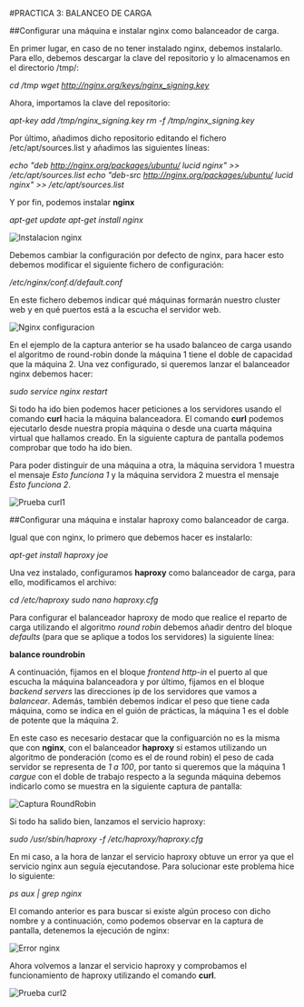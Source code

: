 #PRACTICA 3: BALANCEO DE CARGA

##Configurar una máquina e instalar nginx como balanceador de carga.

En primer lugar, en caso de no tener instalado nginx, debemos instalarlo. Para ello,
debemos descargar la clave del repositorio y lo almacenamos en el directorio /tmp/:

*cd /tmp*
*wget http://nginx.org/keys/nginx_signing.key*

Ahora, importamos la clave del repositorio:

*apt-key add /tmp/nginx_signing.key*
*rm -f /tmp/nginx_signing.key*

Por último, añadimos dicho repositorio editando el fichero /etc/apt/sources.list y añadimos las 
siguientes líneas:

*echo "deb http://nginx.org/packages/ubuntu/ lucid nginx" >> /etc/apt/sources.list*
*echo "deb-src http://nginx.org/packages/ubuntu/ lucid nginx" >> /etc/apt/sources.list*

Y por fin, podemos instalar **nginx**

*apt-get update*
*apt-get install nginx*

![Instalacion nginx](/home/ramon/capturasSWAP/p3-1.png)

Debemos cambiar la configuración por defecto de nginx, para hacer esto debemos modificar el siguiente fichero
de configuración:

*/etc/nginx/conf.d/default.conf*

En este fichero debemos indicar qué máquinas formarán nuestro cluster web y en qué puertos está a la escucha
el servidor web.

![Nginx configuracion](/home/ramon/capturasSWAP/P3-7.png)

En el ejemplo de la captura anterior se ha usado balanceo de carga usando el algoritmo de round-robin donde la 
máquina 1 tiene el doble de capacidad que la máquina 2. Una vez configurado, si queremos lanzar el balanceador nginx debemos hacer:

*sudo service nginx restart*

Si todo ha ido bien podemos hacer peticiones a los servidores usando el comando **curl** hacia la máquina balanceadora.
El comando **curl** podemos ejecutarlo desde nuestra propia máquina o desde una cuarta máquina virtual que hallamos creado. 
En la siguiente captura de pantalla podemos comprobar que todo ha ido bien. 

Para poder distinguir de una máquina a otra, la máquina servidora 1 muestra el mensaje *Esto funciona 1* y la máquina servidora 2 
muestra el mensaje *Esto funciona 2*.

![Prueba curl1](/home/ramon/capturasSWAP/nginxMaquina1DoblePotente.png)

##Configurar una máquina e instalar haproxy como balanceador de carga.

Igual que con nginx, lo primero que debemos hacer es instalarlo:

*apt-get install haproxy joe*

Una vez instalado, configuramos **haproxy** como balanceador de carga, para ello, modificamos el archivo:

*cd /etc/haproxy*
*sudo nano haproxy.cfg*

Para configurar el balanceador haproxy de modo que realice el reparto de carga utilizando el algoritmo *round robin*
debemos añadir dentro del bloque *defaults* (para que se aplique a todos los servidores) la siguiente línea:

**balance roundrobin**

A continuación, fijamos en el bloque *frontend http-in* el puerto al que escucha la máquina balanceadora y por último,
fijamos en el bloque *backend servers* las direcciones ip de los servidores que vamos a *balancear*. Además, también debemos
indicar el peso que tiene cada máquina, como se indica en el guión de prácticas, la máquina 1 es el doble de potente que la máquina 2.

En este caso es necesario destacar que la configuarción no es la misma que con **nginx**, con el balanceador **haproxy** si estamos utilizando un algoritmo de ponderación (como es el de round robin) el peso de cada servidor se representa de *1 a 100*, por tanto si queremos
que la máquina 1 *cargue* con el doble de trabajo respecto a la segunda máquina debemos indicarlo como se muestra en la siguiente captura
de pantalla:

![Captura RoundRobin](/home/ramon/capturasSWAP/roundrobinHaproxy.png)

Si todo ha salido bien, lanzamos el servicio haproxy:

*sudo /usr/sbin/haproxy -f /etc/haproxy/haproxy.cfg*

En mi caso, a la hora de lanzar el servicio haproxy obtuve un error ya que el servicio nginx aun seguía
ejecutandose. Para solucionar este problema hice lo siguiente:

*ps aux | grep nginx*

El comando anterior es para buscar si existe algún proceso con dicho nombre y a continuación, como podemos observar
en la captura de pantalla, detenemos la ejecución de nginx:

![Error nginx](/home/ramon/capturasSWAP/P3-9.png)

Ahora volvemos a lanzar el servicio haproxy y comprobamos el funcionamiento de haproxy utilizando el comando **curl**. 

![Prueba curl2](/home/ramon/capturasSWAP/pruebaRoundRobinHaproxy.png)
